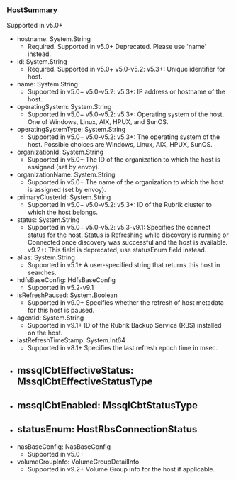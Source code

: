 ### HostSummary
Supported in v5.0+

- hostname: System.String
  - Required. Supported in v5.0+
  Deprecated. Please use 'name' instead.
- id: System.String
  - Required. Supported in v5.0+
  v5.0-v5.2: 
  v5.3+: Unique identifier for host.
- name: System.String
  - Supported in v5.0+
  v5.0-v5.2: 
  v5.3+: IP address or hostname of the host.
- operatingSystem: System.String
  - Supported in v5.0+
  v5.0-v5.2: 
  v5.3+: Operating system of the host. One of Windows, Linux, AIX, HPUX, and SunOS.
- operatingSystemType: System.String
  - Supported in v5.0+
  v5.0-v5.2: 
  v5.3+: The operating system of the host. Possible choices are Windows, Linux, AIX, HPUX, SunOS.
- organizationId: System.String
  - Supported in v5.0+
  The ID of the organization to which the host is assigned (set by envoy).
- organizationName: System.String
  - Supported in v5.0+
  The name of the organization to which the host is assigned (set by envoy).
- primaryClusterId: System.String
  - Supported in v5.0+
  v5.0-v5.2: 
  v5.3+: ID of the Rubrik cluster to which the host belongs.
- status: System.String
  - Supported in v5.0+
  v5.0-v5.2: 
  v5.3-v9.1: Specifies the connect status for the host. Status is Refreshing while discovery is running or Connected once discovery was successful and the host is available.
  v9.2+: This field is deprecated, use statusEnum field instead.
- alias: System.String
  - Supported in v5.1+
  A user-specified string that returns this host in searches.
- hdfsBaseConfig: HdfsBaseConfig
  - Supported in v5.2-v9.1
- isRefreshPaused: System.Boolean
  - Supported in v9.0+
  Specifies whether the refresh of host metadata for this host is paused.
- agentId: System.String
  - Supported in v9.1+
  ID of the Rubrik Backup Service (RBS) installed on the host.
- lastRefreshTimeStamp: System.Int64
  - Supported in v8.1+
  Specifies the last refresh epoch time in msec.
- mssqlCbtEffectiveStatus: MssqlCbtEffectiveStatusType
  - 
- mssqlCbtEnabled: MssqlCbtStatusType
  - 
- statusEnum: HostRbsConnectionStatus
  - 
- nasBaseConfig: NasBaseConfig
  - Supported in v5.0+
- volumeGroupInfo: VolumeGroupDetailInfo
  - Supported in v9.2+
  Volume Group info for the host if applicable.
